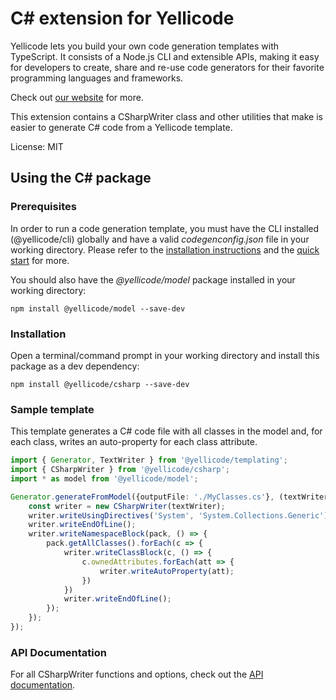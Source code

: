 # C# extension for Yellicode
Yellicode lets you build your own code generation templates with TypeScript. It consists of a Node.js CLI and extensible APIs, making it easy for developers to create, share and re-use code generators for their favorite programming languages and frameworks.

Check out [our website](https://www.yellicode.com) for more.

This extension contains a CSharpWriter class and other utilities that make is easier to generate C# code from a Yellicode template.

License: MIT

## Using the C# package
### Prerequisites
In order to run a code generation template, you must have the CLI installed (@yellicode/cli) globally and have a valid *codegenconfig.json* file in your working directory. Please refer to the [installation instructions](https://www.yellicode.com/docs/installation) and the [quick start](https://www.yellicode.com/docs/quickstart) for more.

You should also have the *@yellicode/model* package installed in your working directory:
```
npm install @yellicode/model --save-dev
```

### Installation
Open a terminal/command prompt in your working directory and install this package as a dev dependency:

```
npm install @yellicode/csharp --save-dev
```

### Sample template
This template generates a C# code file with all classes in the model and, for each class, writes an auto-property for each class attribute.

```ts
import { Generator, TextWriter } from '@yellicode/templating';
import { CSharpWriter } from '@yellicode/csharp';
import * as model from '@yellicode/model';

Generator.generateFromModel({outputFile: './MyClasses.cs'}, (textWriter: TextWriter, pack: model.Package) => {
    const writer = new CSharpWriter(textWriter); 
    writer.writeUsingDirectives('System', 'System.Collections.Generic'); 
    writer.writeEndOfLine();
    writer.writeNamespaceBlock(pack, () => {        
        pack.getAllClasses().forEach(c => {           
            writer.writeClassBlock(c, () => {
                c.ownedAttributes.forEach(att => {
                    writer.writeAutoProperty(att);
                })
            })            
            writer.writeEndOfLine();
        });
    });
});
```

### API Documentation
For all CSharpWriter functions and options, check out the [API documentation](https://github.com/yellicode/yellicode-csharp/blob/master/docs/api.md).